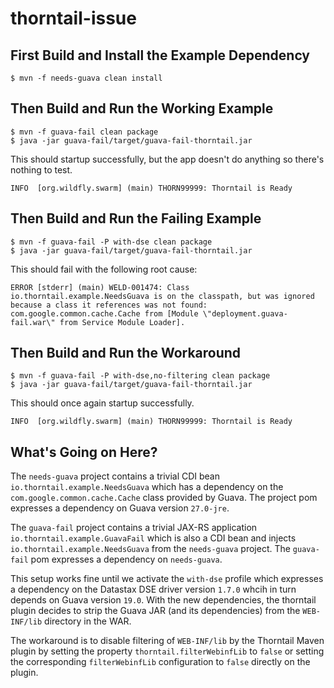 # thorntail-issue

## First Build and Install the Example Dependency

```
$ mvn -f needs-guava clean install
```

## Then Build and Run the Working Example

```
$ mvn -f guava-fail clean package
$ java -jar guava-fail/target/guava-fail-thorntail.jar
```

This should startup successfully, but the app doesn't do anything so there's nothing to test.

```
INFO  [org.wildfly.swarm] (main) THORN99999: Thorntail is Ready
```

## Then Build and Run the Failing Example

```
$ mvn -f guava-fail -P with-dse clean package
$ java -jar guava-fail/target/guava-fail-thorntail.jar
```

This should fail with the following root cause:

```
ERROR [stderr] (main) WELD-001474: Class io.thorntail.example.NeedsGuava is on the classpath, but was ignored because a class it references was not found: com.google.common.cache.Cache from [Module \"deployment.guava-fail.war\" from Service Module Loader].
```

## Then Build and Run the Workaround

```
$ mvn -f guava-fail -P with-dse,no-filtering clean package
$ java -jar guava-fail/target/guava-fail-thorntail.jar
```

This should once again startup successfully.

```
INFO  [org.wildfly.swarm] (main) THORN99999: Thorntail is Ready
```

## What's Going on Here?

The `needs-guava` project contains a trivial CDI bean `io.thorntail.example.NeedsGuava` which has a dependency on the `com.google.common.cache.Cache` class provided by Guava. The project pom expresses a dependency on Guava version `27.0-jre`.

The `guava-fail` project contains a trivial JAX-RS application `io.thorntail.example.GuavaFail` which is also a CDI bean and injects `io.thorntail.example.NeedsGuava` from the `needs-guava` project. The `guava-fail` pom expresses a dependency on `needs-guava`.

This setup works fine until we activate the `with-dse` profile which expresses a dependency on the Datastax DSE driver version `1.7.0` whcih in turn depends on Guava version `19.0`. With the new dependencies, the thorntail plugin decides to strip the Guava JAR (and its dependencies) from the `WEB-INF/lib` directory in the WAR.

The workaround is to disable filtering of `WEB-INF/lib` by the Thorntail Maven plugin by setting the property `thorntail.filterWebinfLib` to `false` or setting the corresponding `filterWebinfLib` configuration to `false` directly on the plugin.
